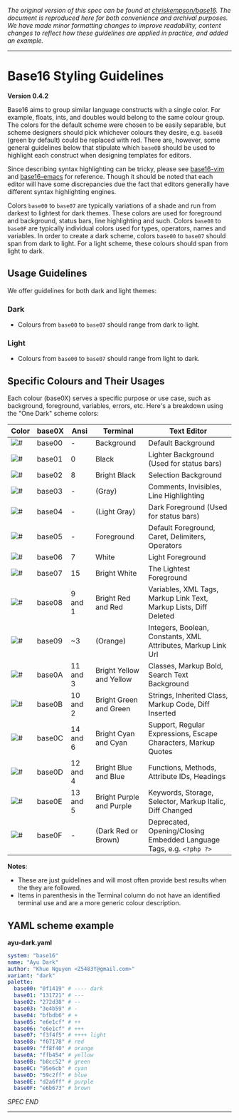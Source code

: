 _The original version of this spec can be found at [chriskempson/base16](https://github.com/chriskempson/base16/blob/main/styling.md). The document is reproduced here for both convenience and archival purposes. We have made minor formatting changes to improve readability, content changes to reflect how these guidelines are applied in practice, and added an example._

---

# Base16 Styling Guidelines
**Version 0.4.2**

Base16 aims to group similar language constructs with a single color. For example, floats, ints, and doubles would belong to the same colour group. The colors for the default scheme were chosen to be easily separable, but scheme designers should pick whichever colours they desire, e.g. `base0B` (green by default) could be replaced with red. There are, however, some general guidelines below that stipulate which `base0B` should be used to highlight each construct when designing templates for editors.

Since describing syntax highlighting can be tricky, please see [base16-vim](https://github.com/tinted-theming/base16-vim/) and [base16-emacs](https://github.com/tinted-theming/base16-emacs/) for reference. Though it should be noted that each editor will have some discrepancies due the fact that editors generally have different syntax highlighting engines.

Colors `base00` to `base07` are typically variations of a shade and run from darkest to lightest for dark themes. These colors are used for foreground and background, status bars, line highlighting and such. Colors `base08` to `base0F` are typically individual colors used for types, operators, names and variables. In order to create a dark scheme, colors `base00` to `base07` should span from dark to light. For a light scheme, these colours should span from light to dark.

## Usage Guidelines

We offer guidelines for both dark and light themes:

### Dark

- Colours from `base00` to `base07` should range from dark to light.

### Light

- Colours from `base00` to `base07` should range from light to dark.

## Specific Colours and Their Usages

  Each colour (base0X) serves a specific purpose or use case, such as background, foreground, variables, errors, etc. Here's a breakdown using the "One Dark" scheme colors:

| Color                                              | base0X | Ansi     | Terminal                 | Text Editor |
| -------------------------------------------------- | ------ | -------- | ------------------------ | ----------- |
| ![#](https://placehold.co/25/282c34/000000?text=%2B) | base00 | -        | Background               | Default Background |
| ![#](https://placehold.co/25/3f4451/000000?text=%2B) | base01 | 0        | Black                    | Lighter Background (Used for status bars) |
| ![#](https://placehold.co/25/4f5666/000000?text=%2B) | base02 | 8        | Bright Black             | Selection Background |
| ![#](https://placehold.co/25/545862/000000?text=%2B) | base03 | -        | (Gray)                   | Comments, Invisibles, Line Highlighting |
| ![#](https://placehold.co/25/9196a1/000000?text=%2B) | base04 | -        | (Light Gray)             | Dark Foreground (Used for status bars) |
| ![#](https://placehold.co/25/abb2bf/000000?text=%2B) | base05 | -        | Foreground               | Default Foreground, Caret, Delimiters, Operators |
| ![#](https://placehold.co/25/e6e6e6/000000?text=%2B) | base06 | 7        | White                    | Light Foreground |
| ![#](https://placehold.co/25/ffffff/000000?text=%2B) | base07 | 15       | Bright White             | The Lightest Foreground |
| ![#](https://placehold.co/25/e06c75/000000?text=%2B) | base08 | 9  and 1 | Bright Red and Red       | Variables, XML Tags, Markup Link Text, Markup Lists, Diff Deleted |
| ![#](https://placehold.co/25/d19a66/000000?text=%2B) | base09 | ~3       | (Orange)                 | Integers, Boolean, Constants, XML Attributes, Markup Link Url |
| ![#](https://placehold.co/25/e5c07b/000000?text=%2B) | base0A | 11 and 3 | Bright Yellow and Yellow | Classes, Markup Bold, Search Text Background |
| ![#](https://placehold.co/25/98c379/000000?text=%2B) | base0B | 10 and 2 | Bright Green and Green   | Strings, Inherited Class, Markup Code, Diff Inserted |
| ![#](https://placehold.co/25/56b6c2/000000?text=%2B) | base0C | 14 and 6 | Bright Cyan and Cyan     | Support, Regular Expressions, Escape Characters, Markup Quotes |
| ![#](https://placehold.co/25/61afef/000000?text=%2B) | base0D | 12 and 4 | Bright Blue and Blue     | Functions, Methods, Attribute IDs, Headings |
| ![#](https://placehold.co/25/c678dd/000000?text=%2B) | base0E | 13 and 5 | Bright Purple and Purple | Keywords, Storage, Selector, Markup Italic, Diff Changed |
| ![#](https://placehold.co/25/be5046/000000?text=%2B) | base0F | -        | (Dark Red or Brown)      | Deprecated, Opening/Closing Embedded Language Tags, e.g. `<?php ?>` |

**Notes**:

- These are just guidelines and will most often provide best results when the they are followed.
- Items in parenthesis in the Terminal column do not have an identified terminal use and are a more generic colour description.

## YAML scheme example

**ayu-dark.yaml**

```yaml
system: "base16"
name: "Ayu Dark"
author: "Khue Nguyen <Z5483Y@gmail.com>"
variant: "dark"
palette:
  base00: "0f1419" # ---- dark
  base01: "131721" # ---
  base02: "272d38" # --
  base03: "3e4b59" # -
  base04: "bfbdb6" # +
  base05: "e6e1cf" # ++
  base06: "e6e1cf" # +++
  base07: "f3f4f5" # ++++ light
  base08: "f07178" # red
  base09: "ff8f40" # orange
  base0A: "ffb454" # yellow
  base0B: "b8cc52" # green
  base0C: "95e6cb" # cyan
  base0D: "59c2ff" # blue
  base0E: "d2a6ff" # purple
  base0F: "e6b673" # brown
```

_SPEC END_

---
